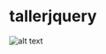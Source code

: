 # tallerjquery
![alt text](https://raw.githubusercontent.com/0xb4dc0d3/tallerjquery/img/jquery.png)
